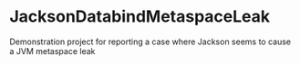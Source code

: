 # JacksonDatabindMetaspaceLeak
Demonstration project for reporting a case where Jackson seems to cause a JVM metaspace leak
